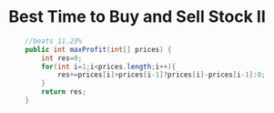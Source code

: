 # Best Time to Buy and Sell Stock II

```Java
	//beats 11.23%
	public int maxProfit(int[] prices) {
        int res=0;
        for(int i=1;i<prices.length;i++){
            res+=prices[i]>prices[i-1]?prices[i]-prices[i-1]:0;
        }
        return res;
    }
```